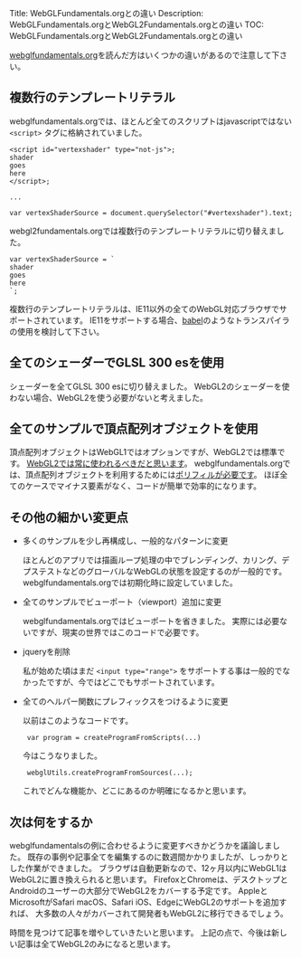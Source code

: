 Title: WebGLFundamentals.orgとの違い
Description: WebGLFundamentals.orgとWebGL2Fundamentals.orgとの違い
TOC: WebGLFundamentals.orgとWebGL2Fundamentals.orgとの違い

[webglfundamentals.org](https://webglfundamentals.org)を読んだ方はいくつかの違いがあるので注意して下さい。

## 複数行のテンプレートリテラル

webglfundamentals.orgでは、ほとんど全てのスクリプトはjavascriptではない `<script>` タグに格納されていました。

    <script id="vertexshader" type="not-js">;
    shader
    goes
    here
    </script>;

    ...

    var vertexShaderSource = document.querySelector("#vertexshader").text;

webgl2fundamentals.orgでは複数行のテンプレートリテラルに切り替えました。

    var vertexShaderSource = `
    shader
    goes
    here
    `;

複数行のテンプレートリテラルは、IE11以外の全てのWebGL対応ブラウザでサポートされています。
IE11をサポートする場合、[babel](https://babeljs.io)のようなトランスパイラの使用を検討して下さい。

## 全てのシェーダーでGLSL 300 esを使用

シェーダーを全てGLSL 300 esに切り替えました。
WebGL2のシェーダーを使わない場合、WebGL2を使う必要がないと考えました。

## 全てのサンプルで頂点配列オブジェクトを使用

頂点配列オブジェクトはWebGL1ではオプションですが、WebGL2では標準です。
[WebGL2では常に使われるべきだと思います](webgl1-to-webgl2.html#Vertex-Array-Objects)。
webglfundamentals.orgでは、頂点配列オブジェクトを利用するためには[ポリフィルが必要です](https://github.com/greggman/oes-vertex-array-object-polyfill)。
ほぼ全てのケースでマイナス要素がなく、コードが簡単で効率的になります。

## その他の細かい変更点

* 多くのサンプルを少し再構成し、一般的なパターンに変更

   ほとんどのアプリでは描画ループ処理の中でブレンディング、カリング、デプステストなどのグローバルなWebGLの状態を設定するのが一般的です。webglfundamentals.orgでは初期化時に設定していました。

* 全てのサンプルでビューポート（viewport）追加に変更

   webglfundamentals.orgではビューポートを省きました。
   実際には必要ないですが、現実の世界ではこのコードで必要です。

* jqueryを削除

   私が始めた頃はまだ `<input type="range">` をサポートする事は一般的でなかったですが、今ではどこでもサポートされています。

* 全てのヘルパー関数にプレフィックスをつけるように変更

   以前はこのようなコードです。

       var program = createProgramFromScripts(...)

   今はこうなりました。

       webglUtils.createProgramFromSources(...);

   これでどんな機能か、どこにあるのか明確になるかと思います。

## 次は何をするか

webglfundamentalsの例に合わせるように変更すべきかどうかを議論しました。
既存の事例や記事全てを編集するのに数週間かかりましたが、しっかりとした作業ができました。
ブラウザは自動更新なので、12ヶ月以内にWebGL1はWebGL2に置き換えられると思います。
FirefoxとChromeは、デスクトップとAndroidのユーザーの大部分でWebGL2をカバーする予定です。
AppleとMicrosoftがSafari macOS、Safari iOS、EdgeにWebGL2のサポートを追加すれば、
大多数の人々がカバーされて開発者もWebGL2に移行できるでしょう。

時間を見つけて記事を増やしていきたいと思います。
上記の点で、今後は新しい記事は全てWebGL2のみになると思います。
